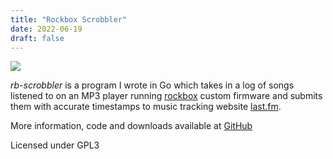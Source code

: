 ```yaml
---
title: "Rockbox Scrobbler"
date: 2022-06-19
draft: false
---
```


![](/rb-scrobbler/rb-scrobbler.jpg)

*rb-scrobbler* is a program I wrote in Go which takes in a log of songs listened to on an MP3 player
running [rockbox](https://rockbox.org) custom firmware and submits them with accurate timestamps to
music tracking website [last.fm](https://last.fm).

More information, code and downloads available at [GitHub](https://github.com/jeselnik/rb-scrobbler)

Licensed under GPL3